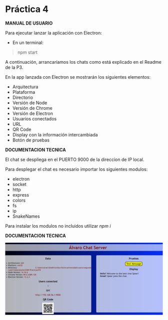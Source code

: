  # Práctica 4

  **MANUAL DE USUARIO**

 Para ejecutar lanzar la aplicación con Electron:

 * En un terminal: 
 > npm start 
 
A continuación, arrancaríamos los chats como está explicado en el Readme de la P3.

En la app lanzada con Electron se mostrarán los siguientes elementos:
* Arquitectura
* Plataforma
* Directorio
* Versión de Node
* Versión de Chrome
* Versión de Electron
* Usuarios conectados
* URL
* QR Code
* Display con la información intercambiada
* Botón de pruebas

**DOCUMENTACION TECNICA**

El chat se despliega en el PUERTO 9000 de la direccion de IP local.

Para desplegar el chat es necesario importar los siguientes modulos:

* electron
* socket 
* http
* express
* colors
* fs
* ip
* SnakeNames

Para instalar los modulos no incluidos utilizar *npm i*

**DOCUMENTACION TECNICA**

![](https://github.com/alvarogmunera/LTAW-Practicas/blob/main/P4/wiki.jpg)
